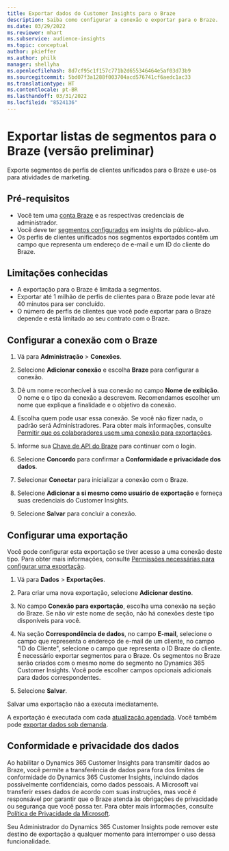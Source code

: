 ```yaml
---
title: Exportar dados do Customer Insights para o Braze
description: Saiba como configurar a conexão e exportar para o Braze.
ms.date: 03/29/2022
ms.reviewer: mhart
ms.subservice: audience-insights
ms.topic: conceptual
author: pkieffer
ms.author: philk
manager: shellyha
ms.openlocfilehash: 8d7cf95c1f157c771b2d655346464e5af03d73b9
ms.sourcegitcommit: 5bd07f3a1288f003704acd576741cf6aedc1ac33
ms.translationtype: HT
ms.contentlocale: pt-BR
ms.lasthandoff: 03/31/2022
ms.locfileid: "8524136"
---
```

# <a name="export-segment-lists-to-braze-preview"></a>Exportar listas de segmentos para o Braze (versão preliminar)

Exporte segmentos de perfis de clientes unificados para o Braze e use-os para atividades de marketing.

## <a name="prerequisites"></a>Pré-requisitos

-   Você tem uma [conta Braze](https://www.braze.com/) e as respectivas credenciais de administrador.
-   Você deve ter [segmentos configurados](segments.md) em insights do público-alvo.
-   Os perfis de clientes unificados nos segmentos exportados contêm um campo que representa um endereço de e-mail e um ID do cliente do Braze. 

## <a name="known-limitations"></a>Limitações conhecidas

- A exportação para o Braze é limitada a segmentos.
- Exportar até 1 milhão de perfis de clientes para o Braze pode levar até 40 minutos para ser concluído. 
- O número de perfis de clientes que você pode exportar para o Braze depende e está limitado ao seu contrato com o Braze.

## <a name="set-up-connection-to-braze"></a>Configurar a conexão com o Braze

1. Vá para **Administração** > **Conexões**.

1. Selecione **Adicionar conexão** e escolha **Braze** para configurar a conexão.

1. Dê um nome reconhecível à sua conexão no campo **Nome de exibição**. O nome e o tipo da conexão a descrevem. Recomendamos escolher um nome que explique a finalidade e o objetivo da conexão.

1. Escolha quem pode usar essa conexão. Se você não fizer nada, o padrão será Administradores. Para obter mais informações, consulte [Permitir que os colaboradores usem uma conexão para exportações](connections.md#allow-contributors-to-use-a-connection-for-exports).

1. Informe sua [Chave de API do Braze](https://www.braze.com/docs/api/basics/) para continuar com o login. 

1. Selecione **Concordo** para confirmar a **Conformidade e privacidade dos dados**.

1. Selecionar **Conectar** para inicializar a conexão com o Braze.

1. Selecione **Adicionar a si mesmo como usuário de exportação** e forneça suas credenciais do Customer Insights.

1. Selecione **Salvar** para concluir a conexão.

## <a name="configure-an-export"></a>Configurar uma exportação

Você pode configurar esta exportação se tiver acesso a uma conexão deste tipo. Para obter mais informações, consulte [Permissões necessárias para configurar uma exportação](export-destinations.md#set-up-a-new-export).

1. Vá para **Dados** > **Exportações**.

1. Para criar uma nova exportação, selecione **Adicionar destino**.

1. No campo **Conexão para exportação**, escolha uma conexão na seção do Braze. Se não vir este nome de seção, não há conexões deste tipo disponíveis para você.  

3. Na seção **Correspondência de dados**, no campo **E-mail**, selecione o campo que representa o endereço de e-mail de um cliente, no campo "ID do Cliente", selecione o campo que representa o ID Braze do cliente. É necessário exportar segmentos para o Braze. Os segmentos no Braze serão criados com o mesmo nome do segmento no Dynamics 365 Customer Insights. Você pode escolher campos opcionais adicionais para dados correspondentes. 

1. Selecione **Salvar**.

Salvar uma exportação não a executa imediatamente.

A exportação é executada com cada [atualização agendada](system.md#schedule-tab). Você também pode [exportar dados sob demanda](export-destinations.md#run-exports-on-demand). 


## <a name="data-privacy-and-compliance"></a>Conformidade e privacidade dos dados

Ao habilitar o Dynamics 365 Customer Insights para transmitir dados ao Braze, você permite a transferência de dados para fora dos limites de conformidade do Dynamics 365 Customer Insights, incluindo dados possivelmente confidenciais, como dados pessoais. A Microsoft vai transferir esses dados de acordo com suas instruções, mas você é responsável por garantir que o Braze atenda às obrigações de privacidade ou segurança que você possa ter. Para obter mais informações, consulte [Política de Privacidade da Microsoft](https://go.microsoft.com/fwlink/?linkid=396732).

Seu Administrador do Dynamics 365 Customer Insights pode remover este destino de exportação a qualquer momento para interromper o uso dessa funcionalidade.
